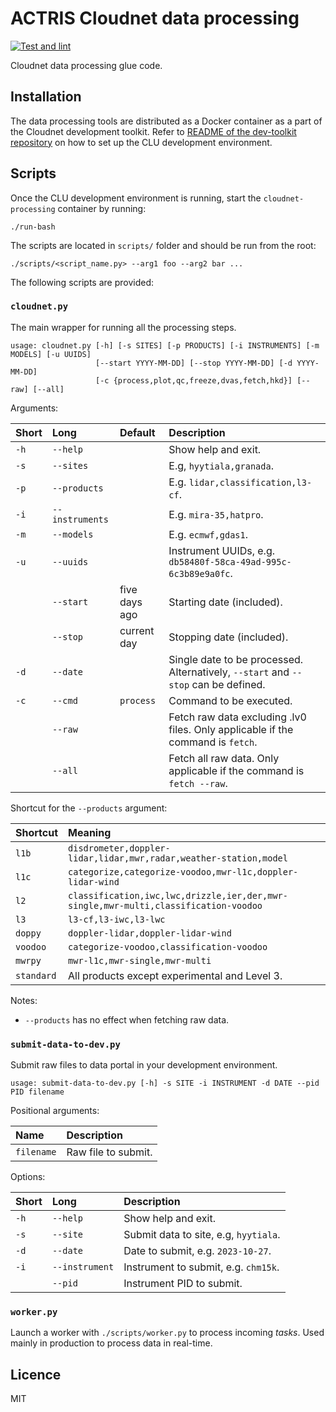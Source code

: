 # ACTRIS Cloudnet data processing

[![Test and lint](https://github.com/actris-cloudnet/cloudnet-processing/actions/workflows/test.yml/badge.svg)](https://github.com/actris-cloudnet/cloudnet-processing/actions/workflows/test.yml)

Cloudnet data processing glue code.

## Installation

The data processing tools are distributed as a Docker container as a part of the Cloudnet development toolkit.
Refer to [README of the dev-toolkit repository](https://github.com/actris-cloudnet/dev-toolkit/) on how to set up the CLU development environment.

## Scripts

Once the CLU development environment is running, start the `cloudnet-processing` container by running:

    ./run-bash

The scripts are located in `scripts/` folder and should be run from the root:

    ./scripts/<script_name.py> --arg1 foo --arg2 bar ...

The following scripts are provided:

### `cloudnet.py`

The main wrapper for running all the processing steps.

    usage: cloudnet.py [-h] [-s SITES] [-p PRODUCTS] [-i INSTRUMENTS] [-m MODELS] [-u UUIDS]
                       [--start YYYY-MM-DD] [--stop YYYY-MM-DD] [-d YYYY-MM-DD]
                       [-c {process,plot,qc,freeze,dvas,fetch,hkd}] [--raw] [--all]

Arguments:

| Short | Long            | Default       | Description                                                                        |
| :---- | :-------------- | :------------ | :--------------------------------------------------------------------------------- |
| `-h`  | `--help`        |               | Show help and exit.                                                                |
| `-s`  | `--sites`       |               | E.g, `hyytiala,granada`.                                                           |
| `-p`  | `--products`    |               | E.g. `lidar,classification,l3-cf`.                                                 |
| `-i`  | `--instruments` |               | E.g. `mira-35,hatpro`.                                                             |
| `-m`  | `--models`      |               | E.g. `ecmwf,gdas1`.                                                                |
| `-u`  | `--uuids`       |               | Instrument UUIDs, e.g. `db58480f-58ca-49ad-995c-6c3b89e9a0fc`.                     |
|       | `--start`       | five days ago | Starting date (included).                                                          |
|       | `--stop`        | current day   | Stopping date (included).                                                          |
| `-d`  | `--date`        |               | Single date to be processed. Alternatively, `--start` and `--stop` can be defined. |
| `-c`  | `--cmd`         | `process`     | Command to be executed.                                                            |
|       | `--raw`         |               | Fetch raw data excluding .lv0 files. Only applicable if the command is `fetch`.    |
|       | `--all`         |               | Fetch all raw data. Only applicable if the command is `fetch --raw`.               |

Shortcut for the `--products` argument:

| Shortcut   | Meaning                                                                             |
| :--------- | :---------------------------------------------------------------------------------- |
| `l1b`      | `disdrometer,doppler-lidar,lidar,mwr,radar,weather-station,model`                   |
| `l1c`      | `categorize,categorize-voodoo,mwr-l1c,doppler-lidar-wind`                           |
| `l2`       | `classification,iwc,lwc,drizzle,ier,der,mwr-single,mwr-multi,classification-voodoo` |
| `l3`       | `l3-cf,l3-iwc,l3-lwc`                                                               |
| `doppy`    | `doppler-lidar,doppler-lidar-wind`                                                  |
| `voodoo`   | `categorize-voodoo,classification-voodoo`                                           |
| `mwrpy`    | `mwr-l1c,mwr-single,mwr-multi`                                                      |
| `standard` | All products except experimental and Level 3.                                       |

Notes:

- `--products` has no effect when fetching raw data.

### `submit-data-to-dev.py`

Submit raw files to data portal in your development environment.

    usage: submit-data-to-dev.py [-h] -s SITE -i INSTRUMENT -d DATE --pid PID filename

Positional arguments:

| Name       | Description         |
| :--------- | :------------------ |
| `filename` | Raw file to submit. |

Options:

| Short | Long           | Description                           |
| :---- | :------------- | :------------------------------------ |
| `-h`  | `--help`       | Show help and exit.                   |
| `-s`  | `--site`       | Submit data to site, e.g, `hyytiala`. |
| `-d`  | `--date`       | Date to submit, e.g. `2023-10-27`.    |
| `-i`  | `--instrument` | Instrument to submit, e.g. `chm15k`.  |
|       | `--pid`        | Instrument PID to submit.             |

### `worker.py`

Launch a worker with `./scripts/worker.py` to process incoming _tasks_. Used mainly in production to process data in real-time.

## Licence

MIT
